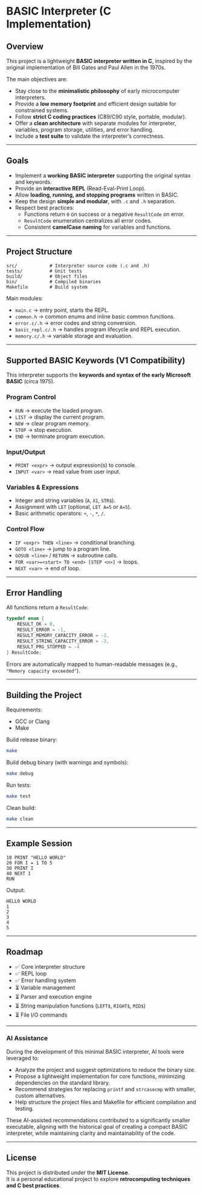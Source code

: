 # BASIC Interpreter (C Implementation)

## Overview
This project is a lightweight **BASIC interpreter written in C**, inspired by the original implementation of Bill Gates and Paul Allen in the 1970s.  

The main objectives are:
- Stay close to the **minimalistic philosophy** of early microcomputer interpreters.  
- Provide a **low memory footprint** and efficient design suitable for constrained systems.  
- Follow **strict C coding practices** (C89/C90 style, portable, modular).  
- Offer a **clean architecture** with separate modules for interpreter, variables, program storage, utilities, and error handling.  
- Include a **test suite** to validate the interpreter’s correctness.  

---

## Goals
- Implement a **working BASIC interpreter** supporting the original syntax and keywords.  
- Provide an **interactive REPL** (Read-Eval-Print Loop).  
- Allow **loading, running, and stopping programs** written in BASIC.  
- Keep the design **simple and modular**, with `.c` and `.h` separation.  
- Respect best practices:  
  - Functions return `0` on success or a negative `ResultCode` on error.  
  - `ResultCode` enumeration centralizes all error codes.  
  - Consistent **camelCase naming** for variables and functions.  

---

## Project Structure
```
src/            # Interpreter source code (.c and .h)
tests/          # Unit tests
build/          # Object files
bin/            # Compiled binaries
Makefile        # Build system
```

Main modules:
- `main.c` → entry point, starts the REPL.
- `common.h` → common enums and inline basic common functions.
- `error.c/.h` → error codes and string conversion.
- `basic_repl.c/.h` → handles program lifecycle and REPL execution.
- `memory.c/.h` → variable storage and evaluation.

---

## Supported BASIC Keywords (V1 Compatibility)

This interpreter supports the **keywords and syntax of the early Microsoft BASIC** (circa 1975).  

### Program Control
- `RUN` → execute the loaded program.  
- `LIST` → display the current program.  
- `NEW` → clear program memory.  
- `STOP` → stop execution.  
- `END` → terminate program execution.  

### Input/Output
- `PRINT <expr>` → output expression(s) to console.  
- `INPUT <var>` → read value from user input.  

### Variables & Expressions
- Integer and string variables (`A`, `X1`, `STR$`).  
- Assignment with `LET` (optional, `LET A=5` or `A=5`).  
- Basic arithmetic operators: `+`, `-`, `*`, `/`.  

### Control Flow
- `IF <expr> THEN <line>` → conditional branching.  
- `GOTO <line>` → jump to a program line.  
- `GOSUB <line>` / `RETURN` → subroutine calls.  
- `FOR <var>=<start> TO <end> [STEP <n>]` → loops.  
- `NEXT <var>` → end of loop.  

---

## Error Handling
All functions return a `ResultCode`:
```c
typedef enum {
    RESULT_OK = 0,
    RESULT_ERROR = -1,
    RESULT_MEMORY_CAPACITY_ERROR = -2,
    RESULT_STRING_CAPACITY_ERROR = -3,
    RESULT_PRG_STOPPED = -4
} ResultCode;
```

Errors are automatically mapped to human-readable messages (e.g., `"Memory capacity exceeded"`).  

---

## Building the Project

Requirements:
- GCC or Clang
- Make

Build release binary:
```bash
make
```

Build debug binary (with warnings and symbols):
```bash
make debug
```

Run tests:
```bash
make test
```

Clean build:
```bash
make clean
```

---

## Example Session

```basic
10 PRINT "HELLO WORLD"
20 FOR I = 1 TO 5
30 PRINT I
40 NEXT I
RUN
```

Output:
```
HELLO WORLD
1
2
3
4
5
```

---

## Roadmap
- ✅ Core interpreter structure  
- ✅ REPL loop  
- ✅ Error handling system  
- ⏳ Variable management  
- ⏳ Parser and execution engine  
- ⏳ String manipulation functions (`LEFT$`, `RIGHT$`, `MID$`)  
- ⏳ File I/O commands  

---

### AI Assistance

During the development of this minimal BASIC interpreter, AI tools were leveraged to:

- Analyze the project and suggest optimizations to reduce the binary size.
- Propose a lightweight implementation for core functions, minimizing dependencies on the standard library.
- Recommend strategies for replacing `printf` and `strcasecmp` with smaller, custom alternatives.
- Help structure the project files and Makefile for efficient compilation and testing.

These AI-assisted recommendations contributed to a significantly smaller executable, aligning with the historical goal of creating a compact BASIC interpreter, while maintaining clarity and maintainability of the code.

---

## License
This project is distributed under the **MIT License**.  
It is a personal educational project to explore **retrocomputing techniques and C best practices**.  
